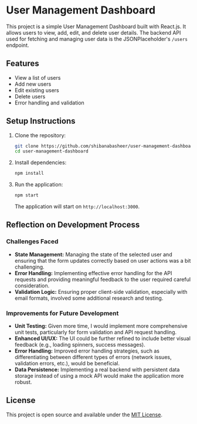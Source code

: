 # User Management Dashboard

This project is a simple User Management Dashboard built with React.js. It allows users to view, add, edit, and delete user details. The backend API used for fetching and managing user data is the JSONPlaceholder's `/users` endpoint.

## Features

- View a list of users
- Add new users
- Edit existing users
- Delete users
- Error handling and validation

## Setup Instructions

1. Clone the repository:

   ```bash
   git clone https://github.com/shibanabasheer/user-management-dashboard.git
   cd user-management-dashboard
   ```

2. Install dependencies:

   ```bash
   npm install
   ```

3. Run the application:

   ```bash
   npm start
   ```

   The application will start on `http://localhost:3000`.

## Reflection on Development Process

### Challenges Faced

- **State Management:** Managing the state of the selected user and ensuring that the form updates correctly based on user actions was a bit challenging.
- **Error Handling:** Implementing effective error handling for the API requests and providing meaningful feedback to the user required careful consideration.
- **Validation Logic:** Ensuring proper client-side validation, especially with email formats, involved some additional research and testing.

### Improvements for Future Development

- **Unit Testing:** Given more time, I would implement more comprehensive unit tests, particularly for form validation and API request handling.
- **Enhanced UI/UX:** The UI could be further refined to include better visual feedback (e.g., loading spinners, success messages).
- **Error Handling:** Improved error handling strategies, such as differentiating between different types of errors (network issues, validation errors, etc.), would be beneficial.
- **Data Persistence:** Implementing a real backend with persistent data storage instead of using a mock API would make the application more robust.

## License

This project is open source and available under the [MIT License](LICENSE).
